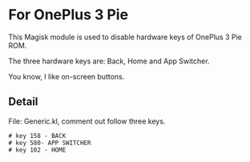 # For OnePlus 3 Pie

This Magisk module is used to disable hardware keys of OnePlus 3 Pie ROM.

The three hardware keys are: Back, Home and App Switcher.

You know, I like on-screen buttons.

## Detail

File: Generic.kl, comment out follow three keys.

```
# key 158 - BACK
# key 580- APP SWITCHER
# key 102 - HOME
```
